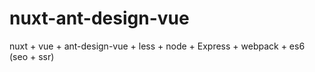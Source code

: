 # nuxt-ant-design-vue
nuxt + vue + ant-design-vue + less + node + Express + webpack + es6  (seo + ssr)
